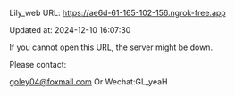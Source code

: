 Lily_web URL: https://ae6d-61-165-102-156.ngrok-free.app

Updated at: 2024-12-10 16:07:30

If you cannot open this URL, the server might be down.

Please contact: 

goley04@foxmail.com Or Wechat:GL_yeaH